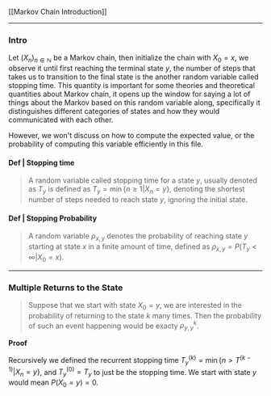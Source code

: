 [[Markov Chain Introduction]]

---
### **Intro**

Let $(X_n)_{n\in \mathbb N}$ be a Markov chain, then initialize the chain with $X_0 = x$, we observe it until first reaching the terminal state $y$, the number of steps that takes us to transition to the final state is the another random variable called stopping time. This quantity is important for some theories and theoretical quantities about Markov chain, it opens up the window for saying a lot of things about the Markov based on this random variable along, specifically it distinguishes different categories of states and how they would communicated with each other. 

However, we won't discuss on how to compute the expected value, or the probability of computing this variable efficiently in this file. 

#### **Def | Stopping time**

> A random variable called stopping time for a state $y$, usually denoted as $T_y$ is defined as $T_y = \min\{n \ge 1 | X_n = y\}$, denoting the shortest number of steps needed to reach state $y$, ignoring the initial state. 

#### **Def | Stopping Probability**

> A random variable $\rho_{x, y}$ denotes the probability of reaching state $y$ starting at state $x$ in a finite amount of time, defined as $\rho_{x, y} = P(T_y < \infty | X_0 = x)$. 


---
### **Multiple Returns to the State**

> Suppose that we start with state $X_0 = y$, we are interested in the probability of returning to the state $k$ many times. Then the probability of such an event happening would be exacty $\rho_{y, y}^k$. 

**Proof**

Recursively we defined the recurrent stopping time $T^{(k)}_y = \min \{n > T^{(k - 1)} | X_n = y\}$, and $T^{(0)}_y = T_y$ to just be the stopping time. We start with state $y$ would mean $P(X_0 = y) = 0$. 


